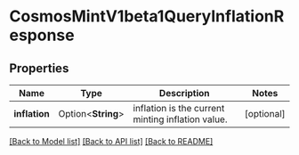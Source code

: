 # CosmosMintV1beta1QueryInflationResponse

## Properties

Name | Type | Description | Notes
------------ | ------------- | ------------- | -------------
**inflation** | Option<**String**> | inflation is the current minting inflation value. | [optional]

[[Back to Model list]](../README.md#documentation-for-models) [[Back to API list]](../README.md#documentation-for-api-endpoints) [[Back to README]](../README.md)



